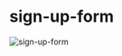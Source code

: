 # sign-up-form

![sign-up-form](https://github.com/Brandyn1234/sign-up-form/assets/41130732/05cc7aae-aadb-4dd4-9c77-040b58fa67b8)

